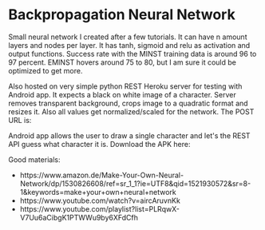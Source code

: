 # Backpropagation Neural Network

Small neural network I created after a few tutorials. It can have n amount layers and nodes per layer. It has tanh, sigmoid and relu as activation and output functions. Success rate with the MINST training data is around 96 to 97 percent. EMINST hovers around 75 to 80, but I am sure it could be optimized to get more.

Also hosted on very simple python REST Heroku server for testing with Android app. It expects a black on white image of a character. Server removes transparent background, crops image to a quadratic format and resizes it. Also all values get normalized/scaled for the network. The POST URL is: <TODO>

Android app allows the user to draw a single character and let's the REST API guess what character it is. Download the APK here: <TODO>

Good materials:

<ul>
  <li>https://www.amazon.de/Make-Your-Own-Neural-Network/dp/1530826608/ref=sr_1_1?ie=UTF8&qid=1521930572&sr=8-1&keywords=make+your+own+neural+network</li>
  <li>https://www.youtube.com/watch?v=aircAruvnKk</li>
  <li>https://www.youtube.com/playlist?list=PLRqwX-V7Uu6aCibgK1PTWWu9by6XFdCfh</li>
</ul>  
